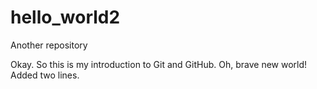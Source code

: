 # hello_world2
Another repository

Okay. So this is my introduction to Git and GitHub.
Oh, brave new world!
Added two lines.
